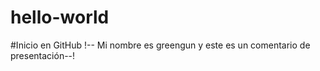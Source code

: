 # hello-world
#Inicio en GitHub
!-- Mi nombre es greengun y este es un comentario de presentación--!
